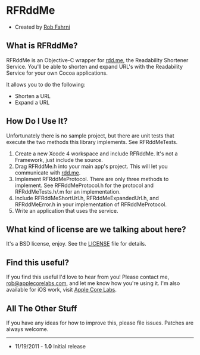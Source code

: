 RFRddMe
=========================

* Created by [Rob Fahrni](http://fahrni.me)

What is RFRddMe?
-------------------------

RFRddMe is an Objective-C wrapper for [rdd.me](http://ww1.readability.com/publishers/rdd), the Readability Shortener Service. You'll be able to shorten and expand URL's with the Readability Service for your own Cocoa applications.

It allows you to do the following:

* Shorten a URL
* Expand a URL

How Do I Use It?
-------------------------

Unfortunately there is no sample project, but there are unit tests that execute the two methods this library implements. See RFRddMeTests.

1. Create a new Xcode 4 workspace and include RFRddMe. It's not a Framework, just include the source.
2. Drag RFRddMe.h into your main app's project. This will let you communicate with [rdd.me](http://ww1.readability.com/publishers/rdd).
3. Implement RFRddMeProtocol. There are only three methods to implement. See RFRddMeProtocol.h for the protocol and RFRddMeTests.h/.m for an implementation.
4. Include RFRddMeShortUrl.h, RFRddMeExpandedUrl.h, and RFRddMeError.h in your implementation of RFRddMeProtocol.
5. Write an application that uses the service.

What kind of license are we talking about here?
-------------------------
It's a BSD license, enjoy. See the [LICENSE](https://github.com/Fahrni/RFRddMe/blob/master/LICENSE) file for details.


Find this useful?
-------------------------

If you find this useful I'd love to hear from you! Please contact me, rob@applecorelabs.com, and let me know how you're using it. I'm also available for iOS work, visit [Apple Core Labs](http://applecorelabs.com).

All The Other Stuff
-------------------------

If you have any ideas for how to improve this, please file issues. Patches are always welcome.

---------------------------------------

* 11/19/2011 - **1.0** Initial release
